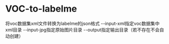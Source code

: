 # VOC-to-labelme
将voc数据集xml文件转换为labelme的json格式
--input-xml指定voc数据集中xml目录
--input-jpg指定原始图片目录
--output指定输出目录（若不存在不会自动创建）
